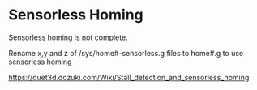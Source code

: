 # Sensorless Homing

Sensorless homing is not complete.

Rename x,y and z of /sys/home#-sensorless.g files to home#.g to use sensorless homing

https://duet3d.dozuki.com/Wiki/Stall_detection_and_sensorless_homing